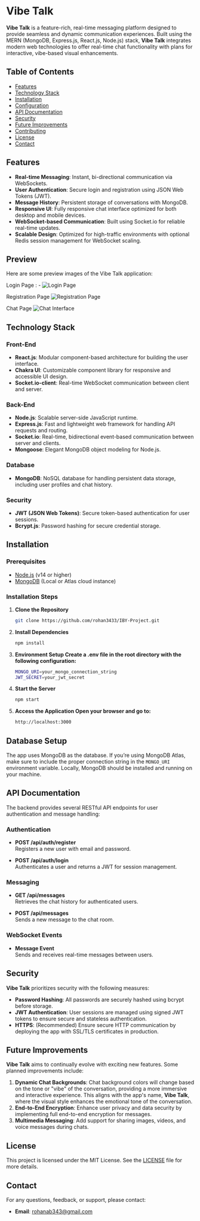 # Vibe Talk

**Vibe Talk** is a feature-rich, real-time messaging platform designed to provide seamless and dynamic communication experiences. Built using the MERN (MongoDB, Express.js, React.js, Node.js) stack, **Vibe Talk** integrates modern web technologies to offer real-time chat functionality with plans for interactive, vibe-based visual enhancements.

## Table of Contents
- [Features](#features)
- [Technology Stack](#technology-stack)
- [Installation](#installation)
- [Configuration](#configuration)
- [API Documentation](#api-documentation)
- [Security](#security)
- [Future Improvements](#future-improvements)
- [Contributing](#contributing)
- [License](#license)
- [Contact](#contact)

## Features

- **Real-time Messaging**: Instant, bi-directional communication via WebSockets.
- **User Authentication**: Secure login and registration using JSON Web Tokens (JWT).
- **Message History**: Persistent storage of conversations with MongoDB.
- **Responsive UI**: Fully responsive chat interface optimized for both desktop and mobile devices.
- **WebSocket-based Communication**: Built using Socket.io for reliable real-time updates.
- **Scalable Design**: Optimized for high-traffic environments with optional Redis session management for WebSocket scaling.

## Preview

Here are some preview images of the Vibe Talk application:

Login Page : -
![Login Page](Screenshots/LoginPage.png)

Registration Page
![Registration Page](Screenshots/SignUpPage.png)

Chat Page
![Chat Interface](Screenshots/ChatPage.png)



## Technology Stack

### Front-End
- **React.js**: Modular component-based architecture for building the user interface.
- **Chakra UI**: Customizable component library for responsive and accessible UI design.
- **Socket.io-client**: Real-time WebSocket communication between client and server.

### Back-End
- **Node.js**: Scalable server-side JavaScript runtime.
- **Express.js**: Fast and lightweight web framework for handling API requests and routing.
- **Socket.io**: Real-time, bidirectional event-based communication between server and clients.
- **Mongoose**: Elegant MongoDB object modeling for Node.js.

### Database
- **MongoDB**: NoSQL database for handling persistent data storage, including user profiles and chat history.

### Security
- **JWT (JSON Web Tokens)**: Secure token-based authentication for user sessions.
- **Bcrypt.js**: Password hashing for secure credential storage.


## Installation

### Prerequisites
- [Node.js](https://nodejs.org/en/) (v14 or higher)
- [MongoDB](https://www.mongodb.com/) (Local or Atlas cloud instance)

### Installation Steps

1. **Clone the Repository**
   ```bash
   git clone https://github.com/rohan3433/IBY-Project.git

2. **Install Dependencies**
   ```bash
   npm install

3. **Environment Setup Create a .env file in the root directory with the following configuration:**
   ```bash
   MONGO_URI=your_mongo_connection_string
   JWT_SECRET=your_jwt_secret

4. **Start the Server**
   ```bash
   npm start

5. **Access the Application Open your browser and go to:**
   ```bash
   http://localhost:3000

## Database Setup
The app uses MongoDB as the database. If you’re using MongoDB Atlas, make sure to include the proper connection string in the `MONGO_URI` environment variable. Locally, MongoDB should be installed and running on your machine.

## API Documentation
The backend provides several RESTful API endpoints for user authentication and message handling:

### Authentication
- **POST /api/auth/register**  
  Registers a new user with email and password.

- **POST /api/auth/login**  
  Authenticates a user and returns a JWT for session management.

### Messaging
- **GET /api/messages**  
  Retrieves the chat history for authenticated users.

- **POST /api/messages**  
  Sends a new message to the chat room.

### WebSocket Events
- **Message Event**  
  Sends and receives real-time messages between users.

## Security
**Vibe Talk** prioritizes security with the following measures:

- **Password Hashing**: All passwords are securely hashed using bcrypt before storage.
- **JWT Authentication**: User sessions are managed using signed JWT tokens to ensure secure and stateless authentication.
- **HTTPS**: (Recommended) Ensure secure HTTP communication by deploying the app with SSL/TLS certificates in production.

## Future Improvements
**Vibe Talk** aims to continually evolve with exciting new features. Some planned improvements include:

1. **Dynamic Chat Backgrounds**: Chat background colors will change based on the tone or "vibe" of the conversation, providing a more immersive and interactive experience. This aligns with the app's name, **Vibe Talk**, where the visual style enhances the emotional tone of the conversation.
2. **End-to-End Encryption**: Enhance user privacy and data security by implementing full end-to-end encryption for messages.
3. **Multimedia Messaging**: Add support for sharing images, videos, and voice messages during chats.


## License
This project is licensed under the MIT License. See the [LICENSE](LICENSE) file for more details.

## Contact
For any questions, feedback, or support, please contact:

- **Email**: rohanab343@gmail.com





